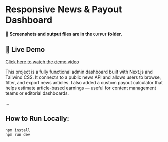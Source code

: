 # Responsive News & Payout Dashboard

📁 **Screenshots and output files are in the `OUTPUT` folder.**

## 🎥 Live Demo  
[Click here to watch the demo video](https://drive.google.com/file/d/1qPevInLBUEw05xKPKTfeOhA_hjKjXr8r/view?usp=sharing)

This project is a fully functional admin dashboard built with Next.js and Tailwind CSS. It connects to a public news API and allows users to browse, filter, and export news articles. I also added a custom payout calculator that helps estimate article-based earnings — useful for content management teams or editorial dashboards.

...

## How to Run Locally:
```bash
npm install
npm run dev
